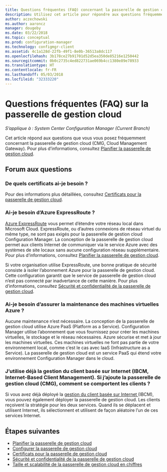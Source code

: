 ```yaml
---
title: Questions fréquentes (FAQ) concernant la passerelle de gestion cloud (CMG, Cloud Management Gateway)
description: Utilisez cet article pour répondre aux questions fréquemment posées concernant la passerelle de gestion cloud
author: aczechowski
ms.author: aaroncz
manager: dougeby
ms.date: 03/22/2018
ms.topic: conceptual
ms.prod: configuration-manager
ms.technology: configmgr-client
ms.assetid: 4c1a128d-22fb-49f1-8e0b-36513a8dc117
ms.openlocfilehash: 3b178ce27b91701d52d5ea350de85216e1250442
ms.sourcegitcommit: 0b0c2735c4ed822731ae069b4cc1380e89e78933
ms.translationtype: HT
ms.contentlocale: fr-FR
ms.lasthandoff: 05/03/2018
ms.locfileid: "32333220"
---
```

# <a name="frequently-asked-questions-about-the-cloud-management-gateway"></a>Questions fréquentes (FAQ) sur la passerelle de gestion cloud

*S’applique à : System Center Configuration Manager (Current Branch)*

Cet article répond aux questions que vous vous posez fréquemment concernant la passerelle de gestion cloud (CMG, Cloud Management Gateway). Pour plus d’informations, consultez [Planifier la passerelle de gestion cloud](/sccm/core/clients/manage/cmg/plan-cloud-management-gateway).


## <a name="frequently-asked-questions"></a>Forum aux questions

### <a name="what-certificates-do-i-need"></a>De quels certificats ai-je besoin ?

Pour des informations plus détaillées, consultez [Certificats pour la passerelle de gestion cloud](/sccm/core/clients/manage/cmg/certificates-for-cloud-management-gateway).


### <a name="do-i-need-azure-expressroute"></a>Ai-je besoin d’Azure ExpressRoute ?

[Azure ExpressRoute](/azure/expressroute/expressroute-introduction) vous permet d’étendre votre réseau local dans Microsoft Cloud. ExpressRoute, ou d’autres connexions de réseau virtuel du même type, ne sont pas exigés pour la passerelle de gestion cloud Configuration Manager. La conception de la passerelle de gestion cloud permet aux clients Internet de communiquer via le service Azure avec des systèmes de site locaux sans aucune configuration réseau supplémentaire. Pour plus d’informations, consultez [Planifier la passerelle de gestion cloud](/sccm/core/clients/manage/cmg/plan-cloud-management-gateway).

Si votre organisation utilise ExpressRoute, une bonne pratique de sécurité consiste à isoler l’abonnement Azure pour la passerelle de gestion cloud. Cette configuration garantit que le service de passerelle de gestion cloud n’est pas connecté par inadvertance de cette manière. Pour plus d’informations, consultez [Sécurité et confidentialité de la passerelle de gestion cloud](/sccm/core/clients/manage/cmg/security-and-privacy-for-cloud-management-gateway).


### <a name="do-i-need-to-maintain-the-azure-virtual-machines"></a>Ai-je besoin d’assurer la maintenance des machines virtuelles Azure ?

Aucune maintenance n’est nécessaire. La conception de la passerelle de gestion cloud utilise Azure PaaS (Platform as a Service). Configuration Manager utilise l’abonnement que vous fournissez pour créer les machines virtuelles, le stockage et le réseau nécessaires. Azure sécurise et met à jour les machines virtuelles. Ces machines virtuelles ne font pas partie de votre environnement local, comme c’est le cas avec IaaS (Infrastructure as a Service). La passerelle de gestion cloud est un service PaaS qui étend votre environnement Configuration Manager dans le cloud. 


### <a name="im-already-using-ibcm-if-i-add-cmg-how-do-clients-behave"></a>J’utilise déjà la gestion du client basée sur Internet (IBCM, Internet-Based Client Management). Si j’ajoute la passerelle de gestion cloud (CMG), comment se comportent les clients ?

Si vous avez déjà déployé la [gestion du client basée sur Internet ](/sccm/core/clients/manage/plan-internet-based-client-management) (IBCM), vous pouvez également déployer la passerelle de gestion cloud. Les clients reçoivent la stratégie pour les deux services. Quand ils se déplacent et utilisent Internet, ils sélectionnent et utilisent de façon aléatoire l’un de ces services Internet.


## <a name="next-steps"></a>Étapes suivantes

- [Planifier la passerelle de gestion cloud](/sccm/core/clients/manage/cmg/plan-cloud-management-gateway)
- [Configurer la passerelle de gestion cloud](/sccm/core/clients/manage/cmg/setup-cloud-management-gateway)
- [Certificats pour la passerelle de gestion cloud](/sccm/core/clients/manage/cmg/certificates-for-cloud-management-gateway)
- [Sécurité et confidentialité de la passerelle de gestion cloud](/sccm/core/clients/manage/cmg/security-and-privacy-for-cloud-management-gateway)
- [Taille et scalabilité de la passerelle de gestion cloud en chiffres](/sccm/core/plan-design/configs/size-and-scale-numbers#bkmk_cmg)